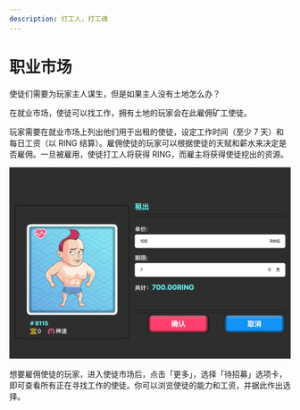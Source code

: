 ```yaml
---
description: 打工人，打工魂
---
```


# 职业市场

使徒们需要为玩家主人谋生，但是如果主人没有土地怎么办？

在就业市场，使徒可以找工作，拥有土地的玩家会在此雇佣矿工使徒。

玩家需要在就业市场上列出他们用于出租的使徒，设定工作时间（至少 7 天）和每日工资（以 RING 结算）。雇佣使徒的玩家可以根据使徒的天赋和薪水来决定是否雇佣。一旦被雇用，使徒打工人将获得 RING，而雇主将获得使徒挖出的资源。

![&#x4F7F;&#x5F92;&#x6C42;&#x804C;](../../../.gitbook/assets/jobmarket-cn%20%281%29.png)

想要雇佣使徒的玩家，进入使徒市场后，点击「更多」，选择「待招募」选项卡，即可查看所有正在寻找工作的使徒。你可以浏览使徒的能力和工资，并据此作出选择。

